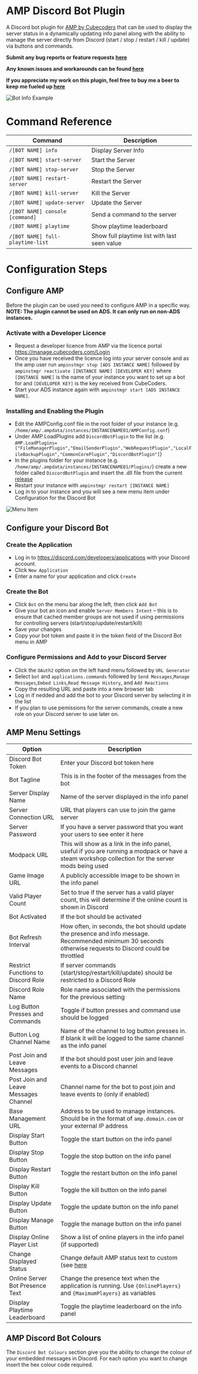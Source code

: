
# AMP Discord Bot Plugin

A Discord bot plugin for [AMP by Cubecoders](https://cubecoders.com/AMP) that can be used to display the server status in a dynamically updating info panel along with the ability to manage the server directly from Discord (start / stop / restart / kill / update) via buttons and commands.

**Submit any bug reports or feature requests [here](https://github.com/winglessraven/AMP-Discord-Bot/issues)**

**Any known issues and workarounds can be found [here](https://github.com/winglessraven/AMP-Discord-Bot/wiki/Known-Issues)**

**If you appreciate my work on this plugin, feel free to buy me a beer to keep me fueled up [here](https://www.buymeacoffee.com/winglessraven)**



![Bot Info Example](https://images2.imgbox.com/69/1b/o2IQILvX_o.png "Bot Info Example")

# Command Reference
| Command | Description                    |
| ------------- | ------------------------------ |
| `/[BOT NAME] info`      | Display Server Info  |
| `/[BOT NAME] start-server`   | Start the Server |
| `/[BOT NAME] stop-server`   | Stop the Server |
| `/[BOT NAME] restart-server`   | Restart the Server |
| `/[BOT NAME] kill-server`   | Kill the Server |
| `/[BOT NAME] update-server`   | Update the Server |
| `/[BOT NAME] console [command]`   | Send a command to the server |
| `/[BOT NAME] playtime`   | Show playtime leaderboard |
| `/[BOT NAME] full-playtime-list`   | Show full playtime list with last seen value |
# Configuration Steps
## Configure AMP
Before the plugin can be used you need to configure AMP in a specific way.  **NOTE: The plugin cannot be used on ADS. It can only run on non-ADS instances.**
### Activate with a Developer Licence
* Request a developer licence from AMP via the licence portal https://manage.cubecoders.com/Login
* Once you have received the licence log into your server console and as the amp user run `ampinstmgr stop [ADS INSTANCE NAME]` followed by `ampinstmgr reactivate [INSTANCE NAME] [DEVELOPER KEY]`  where `[INSTANCE NAME]` is the name of your instance you want to set up a bot for and `[DEVELOPER KEY]` is the key received from CubeCoders.
* Start your ADS instance again with `ampinstmgr start [ADS INSTANCE NAME]`.

### Installing and Enabling the Plugin
* Edit the AMPConfig.conf file in the root folder of your instance (e.g. `/home/amp/.ampdata/instances/INSTANCENAME01/AMPConfig.conf`)
* Under AMP.LoadPlugins add `DiscordBotPlugin` to the list (e.g. `AMP.LoadPlugins=["FileManagerPlugin","EmailSenderPlugin","WebRequestPlugin","LocalFileBackupPlugin","CommonCorePlugin","DiscordBotPlugin"]`)
* In the plugins folder for your instance (e.g. `/home/amp/.ampdata/instances/INSTANCENAME01/Plugins/`) create a new folder called `DiscordBotPlugin` and insert the .dll file from the current [release](https://github.com/winglessraven/AMP-Discord-Bot/releases/latest "release")
* Restart your instance with `ampinstmgr restart [INSTANCE NAME]`
* Log in to your instance and you will see a new menu item under Configuration for the Discord Bot

![Menu Item](https://images2.imgbox.com/1f/1f/VHRYDACX_o.png "Menu Item")

## Configure your Discord Bot
### Create the Application
* Log in to https://discord.com/developers/applications with your Discord account.
* Click `New Application`
* Enter a name for your application and click `Create`

### Create the Bot
* Click `Bot` on the menu bar along the left, then click `Add Bot`
* Give your bot an icon and enable `Server Members Intent` – this is to ensure that cached member groups are not used if using permissions for controlling servers (start/stop/update/restart/kill)
* Save your changes
* Copy your bot token and paste it in the token field of the Discord Bot menu in AMP

### Configure Permissions and Add to your Discord Server
* Click the `OAuth2` option on the left hand menu followed by `URL Generator`
* Select `bot` and `applications.commands` followed by `Send Messages`,`Manage Messages`,`Embed Links`,`Read Message History`, and `Add Reactions`
* Copy the resulting URL and paste into a new browser tab
* Log in if nedded and add the bot to your Discord server by selecting it in the list
* If you plan to use pemissions for the server commands, create a new role on your Discord server to use later on.

## AMP Menu Settings
| Option | Description                    |
| ------------- | ------------------------------ |
|Discord Bot Token|Enter your Discord bot token here|
|Bot Tagline|This is in the footer of the messages from the bot|
|Server Display Name|Name of the server displayed in the info panel|
|Server Connection URL|URL that players can use to join the game server|
|Server Password|If you have a server password that you want your users to see enter it here|
|Modpack URL|This will show as a link in the info panel, useful if you are running a modpack or have a steam workshop collection for the server mods being used|
|Game Image URL|A publicly accessible image to be shown in the info panel|
|Valid Player Count|Set to true if the server has a valid player count, this will determine if the online count is shown in Discord|
|Bot Activated|If the bot should be activated|
|Bot Refresh Interval|How often, in seconds, the bot should update the presence and info message. Recommended minimum 30 seconds otherwise requests to Discord could be throttled|
|Restrict Functions to Discord Role|If server commands (start/stop/restart/kill/update) should be restricted to a Discord Role|
|Discord Role Name|Role name associated with the permissions for the previous setting|
|Log Button Presses and Commands|Toggle if button presses and command use should be logged|
|Button Log Channel Name|Name of the channel to log button presses in. If blank it will be logged to the same channel as the info panel|
|Post Join and Leave Messages|If the bot should post user join and leave events to a Discord channel|
|Post Join and Leave Messages Channel|Channel name for the bot to post join and leave events to (only if enabled)|
|Base Management URL|Address to be used to manage instances.  Should be in the format of `amp.domain.com` or your external IP address|
|Display Start Button|Toggle the start button on the info panel|
|Display Stop Button|Toggle the stop button on the info panel|
|Display Restart Button|Toggle the restart button on the info panel|
|Display Kill Button|Toggle the kill button on the info panel|
|Display Update Button|Toggle the update button on the info panel|
|Display Manage Button|Toggle the manage button on the info panel|
|Display Online Player List|Show a list of online players in the info panel (if supported)|
|Change Displayed Status|Change default AMP status text to custom (see [here](https://github.com/winglessraven/AMP-Discord-Bot/wiki/Changing-Application-State-Values-to-Custom-Text)|
|Online Server Bot Presence Text|Change the presence text when the application is running.  Use `{OnlinePlayers}` and `{MaximumPlayers}` as variables|
|Display Playtime Leaderboard|Toggle the playtime leaderboard on the info panel|

## AMP Discord Bot Colours
The `Discord Bot Colours` section give you the ability to change the colour of your embedded messages in Discord.  For each option you want to change insert the hex colour code required.
